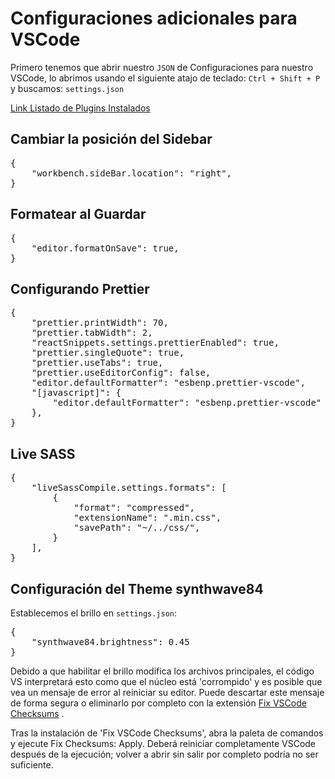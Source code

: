 # Configuraciones adicionales para VSCode

Primero tenemos que abrir nuestro <code>JSON</code> de Configuraciones para nuestro VSCode, lo abrimos usando el siguiente atajo de teclado: <code>Ctrl + Shift + P</code> y buscamos: <code>settings.json</code>

[Link Listado de Plugins Instalados](https://github.com/jenneracostadiaz/ConfiguracionesWebDeveloper-VSCode/blob/main/1.%20Plugins-VSCode.md)

## Cambiar la posición del Sidebar

<pre>
{
    "workbench.sideBar.location": "right",
}
</pre>

## Formatear al Guardar

<pre>
{
    "editor.formatOnSave": true,
}
</pre>

## Configurando Prettier

<pre>
{
    "prettier.printWidth": 70,
    "prettier.tabWidth": 2,
    "reactSnippets.settings.prettierEnabled": true,
    "prettier.singleQuote": true,
    "prettier.useTabs": true,
    "prettier.useEditorConfig": false,
    "editor.defaultFormatter": "esbenp.prettier-vscode",
    "[javascript]": {
        "editor.defaultFormatter": "esbenp.prettier-vscode"
    },
}
</pre>

## Live SASS

<pre>
{
    "liveSassCompile.settings.formats": [
        {
            "format": "compressed",
            "extensionName": ".min.css",
            "savePath": "~/../css/",
        }
    ],
}
</pre>

## Configuración del Theme synthwave84

Establecemos el brillo en <code>settings.json</code>:

<pre>
{
    "synthwave84.brightness": 0.45
}
</pre>

Debido a que habilitar el brillo modifica los archivos principales, el código VS interpretará esto como que el núcleo está 'corrompido' y es posible que vea un mensaje de error al reiniciar su editor. Puede descartar este mensaje de forma segura o eliminarlo por completo con la extensión [Fix VSCode Checksums](https://marketplace.visualstudio.com/items?itemName=lehni.vscode-fix-checksums) .

Tras la instalación de 'Fix VSCode Checksums', abra la paleta de comandos y ejecute Fix Checksums: Apply. Deberá reiniciar completamente VSCode después de la ejecución; volver a abrir sin salir por completo podría no ser suficiente.

